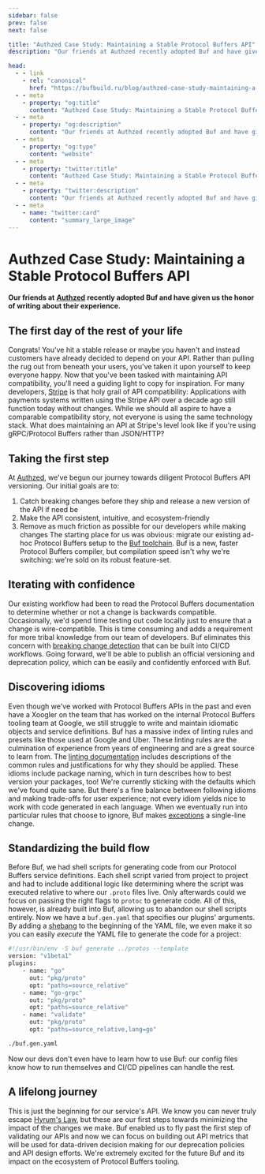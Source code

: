 ```yaml
---
sidebar: false
prev: false
next: false

title: "Authzed Case Study: Maintaining a Stable Protocol Buffers API"
description: "Our friends at Authzed recently adopted Buf and have given us the honor of writing about their experience."

head:
  - - link
    - rel: "canonical"
      href: "https://bufbuild.ru/blog/authzed-case-study-maintaining-a-stable-protobuf-api"
  - - meta
    - property: "og:title"
      content: "Authzed Case Study: Maintaining a Stable Protocol Buffers API"
  - - meta
    - property: "og:description"
      content: "Our friends at Authzed recently adopted Buf and have given us the honor of writing about their experience."
  - - meta
    - property: "og:type"
      content: "website"
  - - meta
    - property: "twitter:title"
      content: "Authzed Case Study: Maintaining a Stable Protocol Buffers API"
  - - meta
    - property: "twitter:description"
      content: "Our friends at Authzed recently adopted Buf and have given us the honor of writing about their experience."
  - - meta
    - name: "twitter:card"
      content: "summary_large_image"
---
```


# Authzed Case Study: Maintaining a Stable Protocol Buffers API

**Our friends at** [**Authzed**](https://authzed.com/) **recently adopted Buf and have given us the honor of writing about their experience.**

## The first day of the rest of your life

Congrats! You've hit a stable release or maybe you haven't and instead customers have already decided to depend on your API. Rather than pulling the rug out from beneath your users, you've taken it upon yourself to keep everyone happy. Now that you've been tasked with maintaining API compatibility, you'll need a guiding light to copy for inspiration. For many developers, [Stripe](https://stripe.com/blog/api-versioning) is that holy grail of API compatibility: Applications with payments systems written using the Stripe API over a decade ago still function today without changes. While we should all aspire to have a comparable compatibility story, not everyone is using the same technology stack. What does maintaining an API at Stripe's level look like if you're using gRPC/Protocol Buffers rather than JSON/HTTP?

## Taking the first step

At [Authzed](https://authzed.com/), we've begun our journey towards diligent Protocol Buffers API versioning. Our initial goals are to:

1.  Catch breaking changes before they ship and release a new version of the API if need be
2.  Make the API consistent, intuitive, and ecosystem-friendly
3.  Remove as much friction as possible for our developers while making changes The starting place for us was obvious: migrate our existing ad-hoc Protocol Buffers setup to the [Buf toolchain](https://buf.build/). Buf is a new, faster Protocol Buffers compiler, but compilation speed isn't why we're switching: we're sold on its robust feature-set.

## Iterating with confidence

Our existing workflow had been to read the Protocol Buffers documentation to determine whether or not a change is backwards compatible. Occasionally, we'd spend time testing out code locally just to ensure that a change is wire-compatible. This is time consuming and adds a requirement for more tribal knowledge from our team of developers. Buf eliminates this concern with [breaking change detection](/docs/breaking/overview/index.md) that can be built into CI/CD workflows. Going forward, we'll be able to publish an official versioning and deprecation policy, which can be easily and confidently enforced with Buf.

## Discovering idioms

Even though we've worked with Protocol Buffers APIs in the past and even have a Xoogler on the team that has worked on the internal Protocol Buffers tooling team at Google, we still struggle to write and maintain idiomatic objects and service definitions. Buf has a massive index of linting rules and presets like those used at Google and Uber. These linting rules are the culmination of experience from years of engineering and are a great source to learn from. The [linting documentation](/docs/lint/rules/index.md) includes descriptions of the common rules and justifications for why they should be applied. These idioms include package naming, which in turn describes how to best version your packages, too! We're currently sticking with the defaults which we've found quite sane. But there's a fine balance between following idioms and making trade-offs for user experience; not every idiom yields nice to work with code generated in each language. When we eventually run into particular rules that choose to ignore, Buf makes [exceptions](/docs/lint/overview/index.md#configuration) a single-line change.

## Standardizing the build flow

Before Buf, we had shell scripts for generating code from our Protocol Buffers service definitions. Each shell script varied from project to project and had to include additional logic like determining where the script was executed relative to where our `.proto` files live. Only afterwards could we focus on passing the right flags to `protoc` to generate code. All of this, however, is already built into Buf, allowing us to abandon our shell scripts entirely. Now we have a `buf.gen.yaml` that specifies our plugins' arguments. By adding a [shebang](<https://en.wikipedia.org/wiki/Shebang_(Unix)>) to the beginning of the YAML file, we even make it so you can easily _execute_ the YAML file to generate the code for a project:

```bash
#!/usr/bin/env -S buf generate ../protos --template
version: "v1beta1"
plugins:
    - name: "go"
      out: "pkg/proto"
      opt: "paths=source_relative"
    - name: "go-grpc"
      out: "pkg/proto"
      opt: "paths=source_relative"
    - name: "validate"
      out: "pkg/proto"
      opt: "paths=source_relative,lang=go"
```

```protobuf
./buf.gen.yaml
```

Now our devs don't even have to learn how to use Buf: our config files know how to run themselves and CI/CD pipelines can handle the rest.

## A lifelong journey

This is just the beginning for our service's API. We know you can never truly escape [Hyrum's Law](https://xkcd.com/1172/), but these are our first steps towards minimizing the impact of the changes we make. Buf enabled us to fly past the first step of validating our APIs and now we can focus on building out API metrics that will be used for data-driven decision making for our deprecation policies and API design efforts. We're extremely excited for the future Buf and its impact on the ecosystem of Protocol Buffers tooling.

‍

